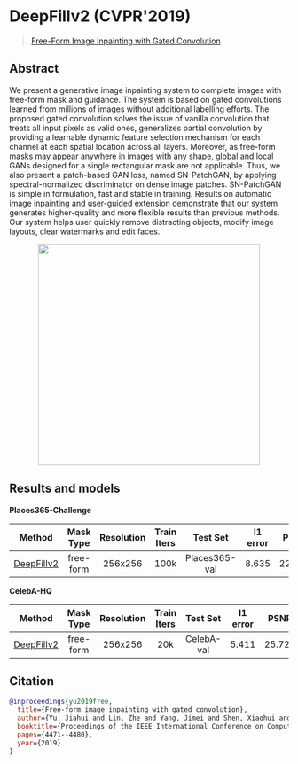 # DeepFillv2 (CVPR'2019)

> [Free-Form Image Inpainting with Gated Convolution](https://arxiv.org/abs/1806.03589)

<!-- [ALGORITHM] -->

## Abstract

<!-- [ABSTRACT] -->

We present a generative image inpainting system to complete images with free-form mask and guidance. The system is based on gated convolutions learned from millions of images without additional labelling efforts. The proposed gated convolution solves the issue of vanilla convolution that treats all input pixels as valid ones, generalizes partial convolution by providing a learnable dynamic feature selection mechanism for each channel at each spatial location across all layers. Moreover, as free-form masks may appear anywhere in images with any shape, global and local GANs designed for a single rectangular mask are not applicable. Thus, we also present a patch-based GAN loss, named SN-PatchGAN, by applying spectral-normalized discriminator on dense image patches. SN-PatchGAN is simple in formulation, fast and stable in training. Results on automatic image inpainting and user-guided extension demonstrate that our system generates higher-quality and more flexible results than previous methods. Our system helps user quickly remove distracting objects, modify image layouts, clear watermarks and edit faces.

<!-- [IMAGE] -->

<div align=center >
 <img src="https://user-images.githubusercontent.com/12726765/144175160-75473789-924f-490b-ab25-4c4f252fa55f.png" width="400"/>
</div >

## Results and models

**Places365-Challenge**

|                                    Method                                     | Mask Type | Resolution | Train Iters |   Test Set    | l1 error |  PSNR  | SSIM  | GPU Info |                                                                                                                           Download                                                                                                                            |
| :---------------------------------------------------------------------------: | :-------: | :--------: | :---------: | :-----------: | :------: | :----: | :---: | :------: | :-----------------------------------------------------------------------------------------------------------------------------------------------------------------------------------------------------------------------------------------------------------: |
| [DeepFillv2](/configs/inpaintors/deepfillv2/deepfillv2_256x256_8x2_places.py) | free-form |  256x256   |    100k     | Places365-val |  8.635   | 22.398 | 0.815 |    8     | [model](https://download.openmmlab.com/mmediting/inpainting/deepfillv2/deepfillv2_256x256_8x2_places_20200619-10d15793.pth) \| [log](https://download.openmmlab.com/mmediting/inpainting/deepfillv2/deepfillv2_256x256_8x2_places_20200619-10d15793.log.json) |

**CelebA-HQ**

|                                    Method                                     | Mask Type | Resolution | Train Iters |  Test Set  | l1 error |  PSNR  | SSIM  | GPU Info |                                                                                                                           Download                                                                                                                            |
| :---------------------------------------------------------------------------: | :-------: | :--------: | :---------: | :--------: | :------: | :----: | :---: | :------: | :-----------------------------------------------------------------------------------------------------------------------------------------------------------------------------------------------------------------------------------------------------------: |
| [DeepFillv2](/configs/inpaintors/deepfillv2/deepfillv2_256x256_8x2_celeba.py) | free-form |  256x256   |     20k     | CelebA-val |  5.411   | 25.721 | 0.871 |    8     | [model](https://download.openmmlab.com/mmediting/inpainting/deepfillv2/deepfillv2_256x256_8x2_celeba_20200619-c96e5f12.pth) \| [log](https://download.openmmlab.com/mmediting/inpainting/deepfillv2/deepfillv2_256x256_8x2_celeba_20200619-c96e5f12.log.json) |

## Citation

```bibtex
@inproceedings{yu2019free,
  title={Free-form image inpainting with gated convolution},
  author={Yu, Jiahui and Lin, Zhe and Yang, Jimei and Shen, Xiaohui and Lu, Xin and Huang, Thomas S},
  booktitle={Proceedings of the IEEE International Conference on Computer Vision},
  pages={4471--4480},
  year={2019}
}
```
